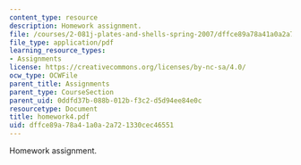 ```yaml
---
content_type: resource
description: Homework assignment.
file: /courses/2-081j-plates-and-shells-spring-2007/dffce89a78a41a0a2a721330cec46551_homework4.pdf
file_type: application/pdf
learning_resource_types:
- Assignments
license: https://creativecommons.org/licenses/by-nc-sa/4.0/
ocw_type: OCWFile
parent_title: Assignments
parent_type: CourseSection
parent_uid: 0ddfd37b-088b-012b-f3c2-d5d94ee84e0c
resourcetype: Document
title: homework4.pdf
uid: dffce89a-78a4-1a0a-2a72-1330cec46551
---
```

Homework assignment.